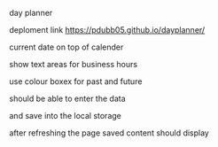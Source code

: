 day planner

deploment link https://pdubb05.github.io/dayplanner/

current date on top of calender

show text areas for business hours

use colour boxex for past and future

should be able to enter the data 

and save into the local storage

after refreshing the page saved content should display



<script src="https://cdnjs.cloudflare.com/ajax/libs/moment.js/2.29.1/moment.min.js" integrity="sha512-qTXRIMyZIFb8iQcfjXWCO8+M5Tbc38Qi5WzdPOYZHIlZpzBHG3L3by84BBBOiRGiEb7KKtAOAs5qYdUiZiQNNQ==" crossorigin="anonymous" referrerpolicy="no-referrer"></script>

